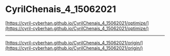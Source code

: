 # CyrilChenais_4_15062021

 [https://cyril-cyberhan.github.io/CyrilChenais_4_15062021/optimize/](https://cyril-cyberhan.github.io/CyrilChenais_4_15062021/optimize/)

 --------------------------------

[https://cyril-cyberhan.github.io/CyrilChenais_4_15062021/origin/](https://cyril-cyberhan.github.io/CyrilChenais_4_15062021/origin/)
